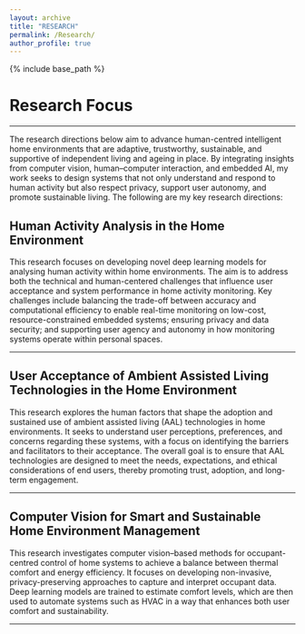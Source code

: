 ```yaml
---
layout: archive
title: "RESEARCH"
permalink: /Research/
author_profile: true
---
```


{% include base_path %}

# Research Focus
---

The research directions below aim to advance human-centred intelligent home environments that are adaptive, trustworthy, sustainable, and supportive of independent living and ageing in place. By integrating insights from computer vision, human–computer interaction, and embedded AI, my work seeks to design systems that not only understand and respond to human activity but also respect privacy, support user autonomy, and promote sustainable living. The following are my key research directions:


## Human Activity Analysis in the Home Environment

This research focuses on developing novel deep learning models for analysing human activity within home environments. The aim is to address both the technical and human-centered challenges that influence user acceptance and system performance in home activity monitoring. Key challenges include balancing the trade-off between accuracy and computational efficiency to enable real-time monitoring on low-cost, resource-constrained embedded systems; ensuring privacy and data security; and supporting user agency and autonomy in how monitoring systems operate within personal spaces.

---

## User Acceptance of Ambient Assisted Living Technologies in the Home Environment

This research explores the human factors that shape the adoption and sustained use of ambient assisted living (AAL) technologies in home environments. It seeks to understand user perceptions, preferences, and concerns regarding these systems, with a focus on identifying the barriers and facilitators to their acceptance. The overall goal is to ensure that AAL technologies are designed to meet the needs, expectations, and ethical considerations of end users, thereby promoting trust, adoption, and long-term engagement.

---

## Computer Vision for Smart and Sustainable Home Environment Management

This research investigates computer vision–based methods for occupant-centred control of home systems to achieve a balance between thermal comfort and energy efficiency. It focuses on developing non-invasive, privacy-preserving approaches to capture and interpret occupant data. Deep learning models are trained to estimate comfort levels, which are then used to automate systems such as HVAC in a way that enhances both user comfort and sustainability. 

---
